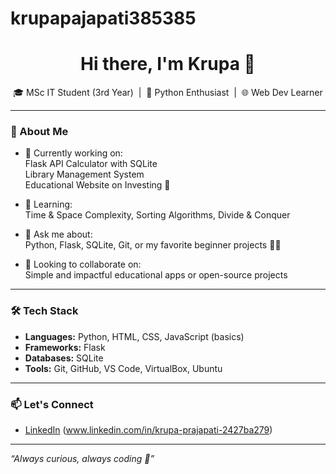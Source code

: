 # krupapajapati385385
<h1 align="center">Hi there, I'm Krupa 👋</h1>

<p align="center">
  🎓 MSc IT Student (3rd Year) &nbsp|&nbsp 🐍 Python Enthusiast &nbsp|&nbsp 🌐 Web Dev Learner  
</p>

---

### 🚀 About Me

- 🔭 Currently working on:  
  Flask API Calculator with SQLite  
  Library Management System  
  Educational Website on Investing 💸

- 🌱 Learning:  
  Time & Space Complexity, Sorting Algorithms, Divide & Conquer  

- 💬 Ask me about:  
  Python, Flask, SQLite, Git, or my favorite beginner projects 👩‍💻

- 👯 Looking to collaborate on:  
  Simple and impactful educational apps or open-source projects  

---

### 🛠️ Tech Stack

- **Languages:** Python, HTML, CSS, JavaScript (basics)  
- **Frameworks:** Flask  
- **Databases:** SQLite  
- **Tools:** Git, GitHub, VS Code, VirtualBox, Ubuntu  

---
### 📫 Let's Connect

- [LinkedIn](#) (www.linkedin.com/in/krupa-prajapati-2427ba279)
  
---

*“Always curious, always coding 💫”*
